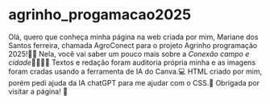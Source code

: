 # agrinho_progamacao2025
Olá, quero que conheça minha página na web criada por mim, Mariane dos Santos ferreira, chamada AgroConect para o projeto Agrinho programação 2025!🌿🌱
Nela, você vai saber um pouco mais sobre a *Conexão campo e cidade*🎉✨🌻🌳 
Textos e redação foram auditoria própria minha e as imagens foram cradas usando a ferramenta de IA do Canva.💻
HTML criado por mim, porém pedi ajuda da IA chatGPT para me ajudar com o CSS.🎨
Obrigada por visitar a página! 💚
